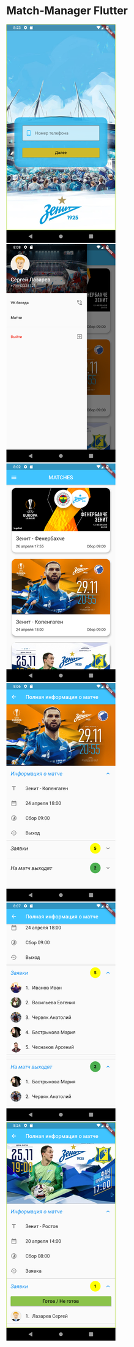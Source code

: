 # Match-Manager Flutter



<img src="screens/Screenshot_1559031803.png" width="285" height="570"> <img src="screens/Screenshot_1559030901.png" width="285" height="570"> <img src="screens/Screenshot_1559030557.png" width="285" height="570">
<img src="screens/Screenshot_1559030805.png" width="285" height="570"> <img src="screens/Screenshot_1559030820.png" width="285" height="570"> <img src="screens/Screenshot_1559031869.png" width="285" height="570">

